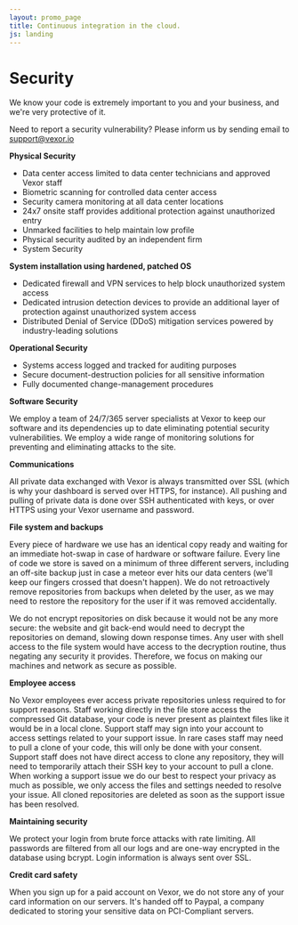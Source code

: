 ```yaml
---
layout: promo_page
title: Continuous integration in the cloud.
js: landing
---
```


Security
========

We know your code is extremely important to you and your business, and we're
very protective of it.

Need to report a security vulnerability? Please inform us by sending email to
[support@vexor.io](mailto:support@vexor.io)

__Physical Security__

* Data center access limited to data center technicians and approved Vexor staff
* Biometric scanning for controlled data center access
* Security camera monitoring at all data center locations
* 24x7 onsite staff provides additional protection against unauthorized entry
* Unmarked facilities to help maintain low profile
* Physical security audited by an independent firm
* System Security

__System installation using hardened, patched OS__

* Dedicated firewall and VPN services to help block unauthorized system access
* Dedicated intrusion detection devices to provide an additional layer of protection against unauthorized system access
* Distributed Denial of Service (DDoS) mitigation services powered by industry-leading solutions


__Operational Security__

* Systems access logged and tracked for auditing purposes
* Secure document-destruction policies for all sensitive information
* Fully documented change-management procedures

__Software Security__

We employ a team of 24/7/365 server specialists at Vexor to keep our software
and its dependencies up to date eliminating potential security vulnerabilities.
We employ a wide range of monitoring solutions for preventing and eliminating
attacks to the site.

__Communications__

All private data exchanged with Vexor is always transmitted over SSL (which is
why your dashboard is served over HTTPS, for instance). All pushing and pulling
of private data is done over SSH authenticated with keys, or over HTTPS using
your Vexor username and password.

__File system and backups__

Every piece of hardware we use has an identical copy ready and waiting for an
immediate hot-swap in case of hardware or software failure. Every line of code
we store is saved on a minimum of three different servers, including an
off-site backup just in case a meteor ever hits our data centers (we'll keep
our fingers crossed that doesn't happen). We do not retroactively remove
repositories from backups when deleted by the user, as we may need to restore
the repository for the user if it was removed accidentally.

We do not encrypt repositories on disk because it would not be any more secure:
the website and git back-end would need to decrypt the repositories on demand,
slowing down response times. Any user with shell access to the file system
would have access to the decryption routine, thus negating any security it
provides. Therefore, we focus on making our machines and network as secure as
possible.

__Employee access__

No Vexor employees ever access private repositories unless required to for
support reasons. Staff working directly in the file store access the compressed
Git database, your code is never present as plaintext files like it would be in
a local clone. Support staff may sign into your account to access settings
related to your support issue. In rare cases staff may need to pull a clone of
your code, this will only be done with your consent. Support staff does not
have direct access to clone any repository, they will need to temporarily
attach their SSH key to your account to pull a clone. When working a support
issue we do our best to respect your privacy as much as possible, we only
access the files and settings needed to resolve your issue. All cloned
repositories are deleted as soon as the support issue has been resolved.

__Maintaining security__

We protect your login from brute force attacks with rate limiting. All
passwords are filtered from all our logs and are one-way encrypted in the
database using bcrypt. Login information is always sent over SSL.

__Credit card safety__

When you sign up for a paid account on Vexor, we do not store any of your card
information on our servers. It's handed off to Paypal, a company dedicated to
storing your sensitive data on PCI-Compliant servers.
